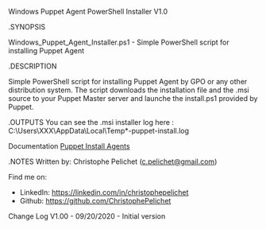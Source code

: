 Windows Puppet Agent PowerShell Installer V1.0                                                                                                                                                                


.SYNOPSIS

Windows_Puppet_Agent_Installer.ps1 - Simple PowerShell script for installing Puppet Agent

.DESCRIPTION

Simple PowerShell script for installing Puppet Agent by GPO or any other distribution system. 
The script downloads the installation file and the .msi source to your Puppet Master server and launche the install.ps1 provided by Puppet.

.OUTPUTS
You can see the .msi installer log here : C:\Users\XXX\AppData\Local\Temp\*-puppet-install.log

Documentation
[Puppet Install Agents](https://puppet.com/docs/pe/2019.8/installing_agents.html#installing_windows_agents)


.NOTES
Written by: Christophe Pelichet (c.pelichet@gmail.com)
 
Find me on: 
 
* LinkedIn:     https://linkedin.com/in/christophepelichet
* Github:       https://github.com/ChristophePelichet
 
Change Log 
V1.00 - 09/20/2020 - Initial version 

